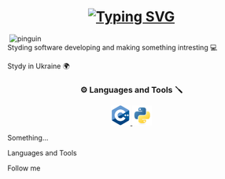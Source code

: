 
<h1 align="center">
    <a href="">
        <img src="https://readme-typing-svg.demolab.com?font=Nunito&weight=700&size=35&duration=6000&pause=1000&color=44F77E&center=true&vCenter=true&width=435&lines=Hello+I'm+Andriy+%3AD" alt="Typing SVG" />
    </a>
</h1>

<img align="right" src="https://github.com/andrejmanin/andrejmanin/blob/main/assets/header.gif?raw=true" width="500" alt="pinguin"/>

<div>
Styding software developing and making something intresting 💻

Stydy in Ukraine 🌍
</div>

<h3 align="center">⚙️ Languages and Tools 🪛</h3>
<div align="center">
    <a href="" target="_blank" rel="noreferrer"> 
        <img src="https://raw.githubusercontent.com/devicons/devicon/master/icons/cplusplus/cplusplus-original.svg" alt="cplusplus" width="40" height="40"/> 
    </a>
    <a href="" target="_blank" rel="noreferrer"> 
        <img src="https://raw.githubusercontent.com/devicons/devicon/master/icons/python/python-original.svg" alt="python" width="40" height="40"/> 
    </a>
</div>

Something... 

Languages and Tools

Follow me